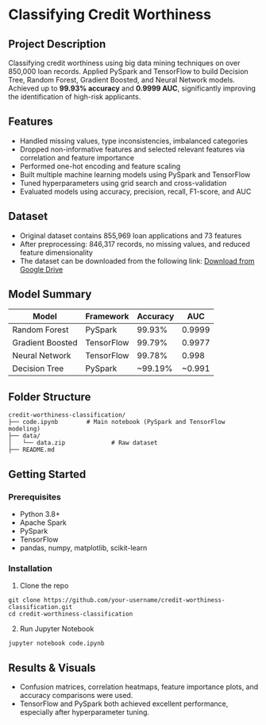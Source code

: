 # Classifying Credit Worthiness 

## Project Description
Classifying credit worthiness using big data mining techniques on over 850,000 loan records. 
Applied PySpark and TensorFlow to build Decision Tree, Random Forest, Gradient Boosted, and Neural Network models.
Achieved up to **99.93% accuracy** and **0.9999 AUC**, significantly improving the identification of high-risk applicants.

## Features
- Handled missing values, type inconsistencies, imbalanced categories
- Dropped non-informative features and selected relevant features via correlation and feature importance
- Performed one-hot encoding and feature scaling
- Built multiple machine learning models using PySpark and TensorFlow
- Tuned hyperparameters using grid search and cross-validation
- Evaluated models using accuracy, precision, recall, F1-score, and AUC

## Dataset
- Original dataset contains 855,969 loan applications and 73 features
- After preprocessing: 846,317 records, no missing values, and reduced feature dimensionality
- The dataset can be downloaded from the following link: [Download from Google Drive]([https://drive.google.com/your-link-here](https://drive.google.com/drive/folders/1y7UgWljYVHuHfkXai-j_8nu4DpMQri6n))

## Model Summary

| Model               | Framework     | Accuracy | AUC     |
|--------------------|---------------|----------|---------|
| Random Forest       | PySpark       | 99.93%   | 0.9999  |
| Gradient Boosted    | TensorFlow    | 99.79%   | 0.9977  |
| Neural Network      | TensorFlow    | 99.78%   | 0.998   |
| Decision Tree       | PySpark       | ~99.19%  | ~0.991  |

## Folder Structure
```
credit-worthiness-classification/
├── code.ipynb        # Main notebook (PySpark and TensorFlow modeling)
├── data/
│   └── data.zip             # Raw dataset 
├── README.md                
```

## Getting Started

### Prerequisites
- Python 3.8+
- Apache Spark
- PySpark
- TensorFlow
- pandas, numpy, matplotlib, scikit-learn

### Installation
1. Clone the repo
```
git clone https://github.com/your-username/credit-worthiness-classification.git
cd credit-worthiness-classification
```

2. Run Jupyter Notebook
```
jupyter notebook code.ipynb
```

## Results & Visuals
- Confusion matrices, correlation heatmaps, feature importance plots, and accuracy comparisons were used.
- TensorFlow and PySpark both achieved excellent performance, especially after hyperparameter tuning.
